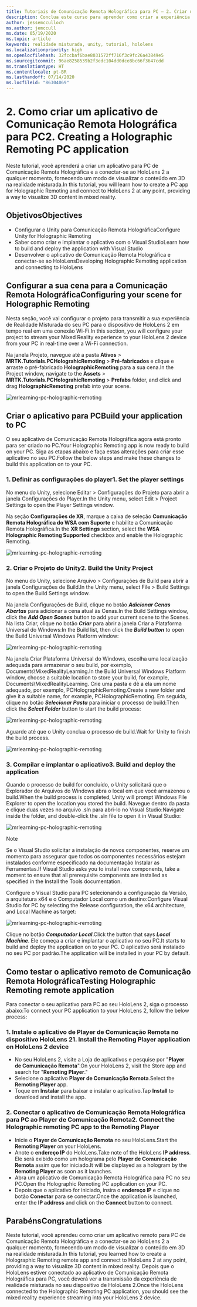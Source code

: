 ```yaml
---
title: Tutoriais de Comunicação Remota Holográfica para PC – 2. Criar um aplicativo de Comunicação Remota Holográfica para PC
description: Conclua este curso para aprender como criar a experiência de realidade misturada remota do seu PC para o HoloLens 2.
author: jessemcculloch
ms.author: jemccull
ms.date: 05/19/2020
ms.topic: article
keywords: realidade misturada, unity, tutorial, hololens
ms.localizationpriority: high
ms.openlocfilehash: 32fccbaf6bae8031572ff716f3c9fc26a43849e5
ms.sourcegitcommit: 96ae8258539b2f3edc104dd0dce8bc66f3647cdd
ms.translationtype: HT
ms.contentlocale: pt-BR
ms.lasthandoff: 07/14/2020
ms.locfileid: "86304069"
---
```

# <a name="2-creating-a-holographic-remoting-pc-application"></a><span data-ttu-id="f22b2-105">2. Como criar um aplicativo de Comunicação Remota Holográfica para PC</span><span class="sxs-lookup"><span data-stu-id="f22b2-105">2. Creating a Holographic Remoting PC application</span></span>

<span data-ttu-id="f22b2-106">Neste tutorial, você aprenderá a criar um aplicativo para PC de Comunicação Remota Holográfica e a conectar-se ao HoloLens 2 a qualquer momento, fornecendo um modo de visualizar o conteúdo em 3D na realidade misturada.</span><span class="sxs-lookup"><span data-stu-id="f22b2-106">In this tutorial, you will learn how to create a PC app for Holographic Remoting and connect to HoloLens 2 at any point, providing a way to visualize 3D content in mixed reality.</span></span>

## <a name="objectives"></a><span data-ttu-id="f22b2-107">Objetivos</span><span class="sxs-lookup"><span data-stu-id="f22b2-107">Objectives</span></span>

* <span data-ttu-id="f22b2-108">Configurar o Unity para Comunicação Remota Holográfica</span><span class="sxs-lookup"><span data-stu-id="f22b2-108">Configure Unity for Holographic Remoting</span></span>
* <span data-ttu-id="f22b2-109">Saber como criar e implantar o aplicativo com o Visual Studio</span><span class="sxs-lookup"><span data-stu-id="f22b2-109">Learn how to build and deploy the application with Visual Studio</span></span>
* <span data-ttu-id="f22b2-110">Desenvolver o aplicativo de Comunicação Remota Holográfica e conectar-se ao HoloLens</span><span class="sxs-lookup"><span data-stu-id="f22b2-110">Developing Holographic Remoting application and connecting to HoloLens</span></span>

## <a name="configuring-your-scene-for-holographic-remoting"></a><span data-ttu-id="f22b2-111">Configurar a sua cena para a Comunicação Remota Holográfica</span><span class="sxs-lookup"><span data-stu-id="f22b2-111">Configuring your scene for Holographic Remoting</span></span>

<span data-ttu-id="f22b2-112">Nesta seção, você vai configurar o projeto para transmitir a sua experiência de Realidade Misturada do seu PC para o dispositivo de HoloLens 2 em tempo real em uma conexão Wi-Fi.</span><span class="sxs-lookup"><span data-stu-id="f22b2-112">In this section, you will configure your project to stream your Mixed Reality experience to your HoloLens 2 device from your PC in real-time over a Wi-Fi connection.</span></span>

<span data-ttu-id="f22b2-113">Na janela Projeto, navegue até a pasta **Ativos** > **MRTK.Tutorials.PCHolograhicRemoting** > **Pré-fabricados** e clique e arraste o pré-fabricado **HolographicRemoting** para a sua cena.</span><span class="sxs-lookup"><span data-stu-id="f22b2-113">In the Project window, navigate to the **Assets** > **MRTK.Tutorials.PCHolograhicRemoting** > **Prefabs** folder, and click and drag **HolographicRemoting** prefab into your scene.</span></span>

![mrlearning-pc-holographic-remoting](images/mrlearning-pc-holographic-remoting/Tutorial2-Section1-Step1-1.png)

## <a name="build-your-application-to-pc"></a><span data-ttu-id="f22b2-115">Criar o aplicativo para PC</span><span class="sxs-lookup"><span data-stu-id="f22b2-115">Build your application to PC</span></span>

<span data-ttu-id="f22b2-116">O seu aplicativo de Comunicação Remota Holográfica agora está pronto para ser criado no PC.</span><span class="sxs-lookup"><span data-stu-id="f22b2-116">Your Holographic Remoting app is now ready to build on your PC.</span></span> <span data-ttu-id="f22b2-117">Siga as etapas abaixo e faça estas alterações para criar esse aplicativo no seu PC.</span><span class="sxs-lookup"><span data-stu-id="f22b2-117">Follow the below steps and make these changes to build this application on to your PC.</span></span>

### <a name="1-set-the-player-settings"></a><span data-ttu-id="f22b2-118">1. Definir as configurações do player</span><span class="sxs-lookup"><span data-stu-id="f22b2-118">1. Set the player settings</span></span>

<span data-ttu-id="f22b2-119">No menu do Unity, selecione Editar > Configurações do Projeto para abrir a janela Configurações do Player.</span><span class="sxs-lookup"><span data-stu-id="f22b2-119">In the Unity menu, select Edit > Project Settings to open the Player Settings window.</span></span>

<span data-ttu-id="f22b2-120">Na seção **Configurações de XR**, marque a caixa de seleção **Comunicação Remota Holográfica do WSA com Suporte** e habilite a Comunicação Remota Holográfica.</span><span class="sxs-lookup"><span data-stu-id="f22b2-120">In the **XR Settings** section, select the **WSA Holographic Remoting Supported** checkbox and enable the Holographic Remoting.</span></span>

![mrlearning-pc-holographic-remoting](images/mrlearning-pc-holographic-remoting/Tutorial2-Section2-Step1-1.png)

### <a name="2-build-the-unity-project"></a><span data-ttu-id="f22b2-122">2. Criar o Projeto do Unity</span><span class="sxs-lookup"><span data-stu-id="f22b2-122">2. Build the Unity Project</span></span>

<span data-ttu-id="f22b2-123">No menu do Unity, selecione Arquivo > Configurações de Build para abrir a janela Configurações de Build.</span><span class="sxs-lookup"><span data-stu-id="f22b2-123">In the Unity menu, select File > Build Settings to open the Build Settings window.</span></span>

<span data-ttu-id="f22b2-124">Na janela Configurações de Build, clique no botão ***Adicionar Cenas Abertas*** para adicionar a cena atual às Cenas.</span><span class="sxs-lookup"><span data-stu-id="f22b2-124">In the Build Settings window, click the ***Add Open Scenes*** button to add your current scene to the Scenes.</span></span> <span data-ttu-id="f22b2-125">Na lista Criar, clique no botão ***Criar*** para abrir a janela Criar a Plataforma Universal do Windows:</span><span class="sxs-lookup"><span data-stu-id="f22b2-125">In the Build list, then click the ***Build button*** to open the Build Universal Windows Platform window:</span></span>

![mrlearning-pc-holographic-remoting](images/mrlearning-pc-holographic-remoting/Tutorial2-Section2-Step2-1.png)

<span data-ttu-id="f22b2-127">Na janela Criar Plataforma Universal do Windows, escolha uma localização adequada para armazenar o seu build, por exemplo, Documents\MixedRealityLearning.</span><span class="sxs-lookup"><span data-stu-id="f22b2-127">In the Build Universal Windows Platform window, choose a suitable location to store your build, for example, Documents\MixedRealityLearning.</span></span> <span data-ttu-id="f22b2-128">Crie uma pasta e dê a ela um nome adequado, por exemplo, PCHolographicRemoting.</span><span class="sxs-lookup"><span data-stu-id="f22b2-128">Create a new folder and give it a suitable name, for example, PCHolographicRemoting.</span></span> <span data-ttu-id="f22b2-129">Em seguida, clique no botão ***Selecionar Pasta*** para iniciar o processo de build:</span><span class="sxs-lookup"><span data-stu-id="f22b2-129">Then click the ***Select Folder*** button to start the build process:</span></span>

![mrlearning-pc-holographic-remoting](images/mrlearning-pc-holographic-remoting/Tutorial2-Section2-Step2-2.png)

<span data-ttu-id="f22b2-131">Aguarde até que o Unity conclua o processo de build.</span><span class="sxs-lookup"><span data-stu-id="f22b2-131">Wait for Unity to finish the build process.</span></span>

![mrlearning-pc-holographic-remoting](images/mrlearning-pc-holographic-remoting/Tutorial2-Section2-Step2-3.png)

### <a name="3-build-and-deploy-the-application"></a><span data-ttu-id="f22b2-133">3. Compilar e implantar o aplicativo</span><span class="sxs-lookup"><span data-stu-id="f22b2-133">3. Build and deploy the application</span></span>

<span data-ttu-id="f22b2-134">Quando o processo de build for concluído, o Unity solicitará que o Explorador de Arquivos do Windows abra o local em que você armazenou o build.</span><span class="sxs-lookup"><span data-stu-id="f22b2-134">When the build process is completed, Unity will prompt Windows File Explorer to open the location you stored the build.</span></span> <span data-ttu-id="f22b2-135">Navegue dentro da pasta e clique duas vezes no arquivo .sln para abri-lo no Visual Studio:</span><span class="sxs-lookup"><span data-stu-id="f22b2-135">Navigate inside the folder, and double-click the .sln file to open it in Visual Studio:</span></span>

![mrlearning-pc-holographic-remoting](images/mrlearning-pc-holographic-remoting/Tutorial2-Section2-Step3-1.png)

> [!NOTE]
> <span data-ttu-id="f22b2-137">Se o Visual Studio solicitar a instalação de novos componentes, reserve um momento para assegurar que todos os componentes necessários estejam instalados conforme especificado na documentação Instalar as Ferramentas.</span><span class="sxs-lookup"><span data-stu-id="f22b2-137">If Visual Studio asks you to install new components, take a moment to ensure that all prerequisite components are installed as specified in the Install the Tools documentation.</span></span>

<span data-ttu-id="f22b2-138">Configure o Visual Studio para PC selecionando a configuração da Versão, a arquitetura x64 e o Computador Local como um destino:</span><span class="sxs-lookup"><span data-stu-id="f22b2-138">Configure Visual Studio for PC by selecting the Release configuration, the x64 architecture, and Local Machine as target:</span></span>

![mrlearning-pc-holographic-remoting](images/mrlearning-pc-holographic-remoting/Tutorial2-Section2-Step3-2.png)

<span data-ttu-id="f22b2-140">Clique no botão ***Computador Local***.</span><span class="sxs-lookup"><span data-stu-id="f22b2-140">Click the button that says ***Local Machine***.</span></span> <span data-ttu-id="f22b2-141">Ele começa a criar e implantar o aplicativo no seu PC.</span><span class="sxs-lookup"><span data-stu-id="f22b2-141">It starts to build and deploy the application on to your PC.</span></span> <span data-ttu-id="f22b2-142">O aplicativo será instalado no seu PC por padrão.</span><span class="sxs-lookup"><span data-stu-id="f22b2-142">The application will be installed in your PC by default.</span></span>

## <a name="testing-holographic-remoting-remote-application"></a><span data-ttu-id="f22b2-143">Como testar o aplicativo remoto de Comunicação Remota Holográfica</span><span class="sxs-lookup"><span data-stu-id="f22b2-143">Testing Holographic Remoting remote application</span></span>

<span data-ttu-id="f22b2-144">Para conectar o seu aplicativo para PC ao seu HoloLens 2, siga o processo abaixo:</span><span class="sxs-lookup"><span data-stu-id="f22b2-144">To connect your PC application to your HoloLens 2, follow the below process:</span></span>

### <a name="1-install-the-remoting-player-application-on-hololens-2-device"></a><span data-ttu-id="f22b2-145">1. Instale o aplicativo de Player de Comunicação Remota no dispositivo HoloLens 2</span><span class="sxs-lookup"><span data-stu-id="f22b2-145">1. Install the Remoting Player application on HoloLens 2 device</span></span>

* <span data-ttu-id="f22b2-146">No seu HoloLens 2, visite a Loja de aplicativos e pesquise por "**Player de Comunicação Remota**".</span><span class="sxs-lookup"><span data-stu-id="f22b2-146">On your HoloLens 2, visit the Store app and search for "**Remoting Player**."</span></span>
* <span data-ttu-id="f22b2-147">Selecione o aplicativo **Player de Comunicação Remota**.</span><span class="sxs-lookup"><span data-stu-id="f22b2-147">Select the **Remoting Player** app.</span></span>
* <span data-ttu-id="f22b2-148">Toque em **Instalar** para baixar e instalar o aplicativo.</span><span class="sxs-lookup"><span data-stu-id="f22b2-148">Tap **Install** to download and install the app.</span></span>

### <a name="2-connect-the-holographic-remoting-pc-app-to-the-remoting-player"></a><span data-ttu-id="f22b2-149">2. Conectar o aplicativo de Comunicação Remota Holográfica para PC ao Player de Comunicação Remota</span><span class="sxs-lookup"><span data-stu-id="f22b2-149">2. Connect the Holographic remoting PC app to the Remoting Player</span></span>

* <span data-ttu-id="f22b2-150">Inicie o **Player de Comunicação Remota** no seu HoloLens.</span><span class="sxs-lookup"><span data-stu-id="f22b2-150">Start the **Remoting Player** on your HoloLens.</span></span>
* <span data-ttu-id="f22b2-151">Anote o **endereço IP** do HoloLens.</span><span class="sxs-lookup"><span data-stu-id="f22b2-151">Take note of the HoloLens **IP address**.</span></span> <span data-ttu-id="f22b2-152">Ele será exibido como um holograma pelo **Player de Comunicação Remota** assim que for iniciado.</span><span class="sxs-lookup"><span data-stu-id="f22b2-152">It will be displayed as a hologram by the **Remoting Player** as soon as it launches.</span></span>
* <span data-ttu-id="f22b2-153">Abra um aplicativo de Comunicação Remota Holográfica para PC no seu PC.</span><span class="sxs-lookup"><span data-stu-id="f22b2-153">Open the Holographic Remoting PC application on your PC.</span></span>
* <span data-ttu-id="f22b2-154">Depois que o aplicativo for iniciado, insira o **endereço IP** e clique no botão **Conectar** para se conectar.</span><span class="sxs-lookup"><span data-stu-id="f22b2-154">Once the application is launched, enter the **IP address** and click on the **Connect**  button to connect.</span></span>

## <a name="congratulations"></a><span data-ttu-id="f22b2-155">Parabéns</span><span class="sxs-lookup"><span data-stu-id="f22b2-155">Congratulations</span></span>

<span data-ttu-id="f22b2-156">Neste tutorial, você aprendeu como criar um aplicativo remoto para PC de Comunicação Remota Holográfica e a conectar-se ao HoloLens 2 a qualquer momento, fornecendo um modo de visualizar o conteúdo em 3D na realidade misturada.</span><span class="sxs-lookup"><span data-stu-id="f22b2-156">In this tutorial, you learned how to create a Holographic Remoting remote app and connect to HoloLens 2 at any point, providing a way to visualize 3D content in mixed reality.</span></span> <span data-ttu-id="f22b2-157">Depois que o HoloLens estiver conectado ao aplicativo de Comunicação Remota Holográfica para PC, você deverá ver a transmissão da experiência de realidade misturada no seu dispositivo de HoloLens 2.</span><span class="sxs-lookup"><span data-stu-id="f22b2-157">Once the HoloLens connected to the Holographic Remoting PC application, you should see the mixed reality experience streaming into your HoloLens 2 device.</span></span>
